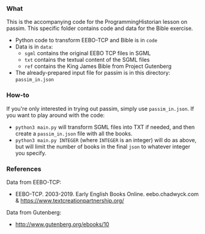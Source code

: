 ### What

This is the accompanying code for the ProgrammingHistorian lesson on passim. This specific folder contains code and data for the Bible exercise.


- Python code to transform EEBO-TCP and Bible is in `code`
- Data is in `data`:
	- `sgml` contains the original EEBO TCP files in SGML
	- `txt` contains the textual content of the SGML files 
	- `ref` contains the King James Bible from Project Gutenberg
- The already-prepared input file for passim is in this directory: `passim_in.json`

### How-to

If you're only interested in trying out passim, simply use `passim_in.json`. If you want to play around with the code: 

- `python3 main.py` will transform SGML files into TXT if needed, and then create a `passim_in.json` file with all the books.
- `python3 main.py INTEGER` (where `INTEGER` is an integer) will do as above, but will limit the number of books in the final `json` to whatever integer you specify.

### References

Data from EEBO-TCP:
- EEBO-TCP. 2003-2019. Early English Books Online. eebo.chadwyck.com & https://www.textcreationpartnership.org/

Data from Gutenberg:
- http://www.gutenberg.org/ebooks/10


